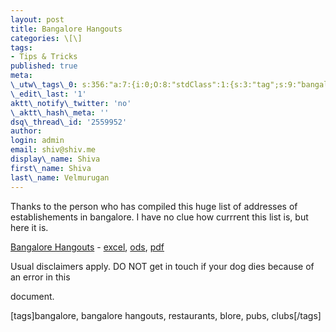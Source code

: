 ```yaml
---
layout: post
title: Bangalore Hangouts
categories: \[\]
tags:
- Tips & Tricks
published: true
meta:
\_utw\_tags\_0: s:356:"a:7:{i:0;O:8:"stdClass":1:{s:3:"tag";s:9:"bangalore";}i:1;O:8:"stdClass":1:{s:3:"tag";s:18:"bangalore-hangouts";}i:2;O:8:"stdClass":1:{s:3:"tag";s:5:"blore";}i:3;O:8:"stdClass":1:{s:3:"tag";s:5:"clubs";}i:4;O:8:"stdClass":1:{s:3:"tag";s:4:"pubs";}i:5;O:8:"stdClass":1:{s:3:"tag";s:15:"Random-Thoughts";}i:6;O:8:"stdClass":1:{s:3:"tag";s:11:"restaurants";}}";
\_edit\_last: '1'
aktt\_notify\_twitter: 'no'
\_aktt\_hash\_meta: ''
dsq\_thread\_id: '2559952'
author:
login: admin
email: shiv@shiv.me
display\_name: Shiva
first\_name: Shiva
last\_name: Velmurugan
---
```


Thanks to the person who has compiled this huge list of addresses of establishements in bangalore. I have no clue how currrent this list is, but here it is.

[Bangalore Hangouts][0] - [excel][1], [ods][2], [pdf][3]

Usual disclaimers apply. DO NOT get in touch if your dog dies because of an error in this

document.

\[tags\]bangalore, bangalore hangouts, restaurants, blore, pubs, clubs\[/tags\]


[0]: http://shvelmur.com/downloads/blore_hangouts/Bangalore_Hangouts.html
[1]: http://shvelmur.com/downloads/blore_hangouts/Bangalore_Hangouts.xls
[2]: http://shvelmur.com/downloads/blore_hangouts/Bangalore_Hangouts.ods
[3]: http://shvelmur.com/downloads/blore_hangouts/Bangalore_Hangouts.pdf